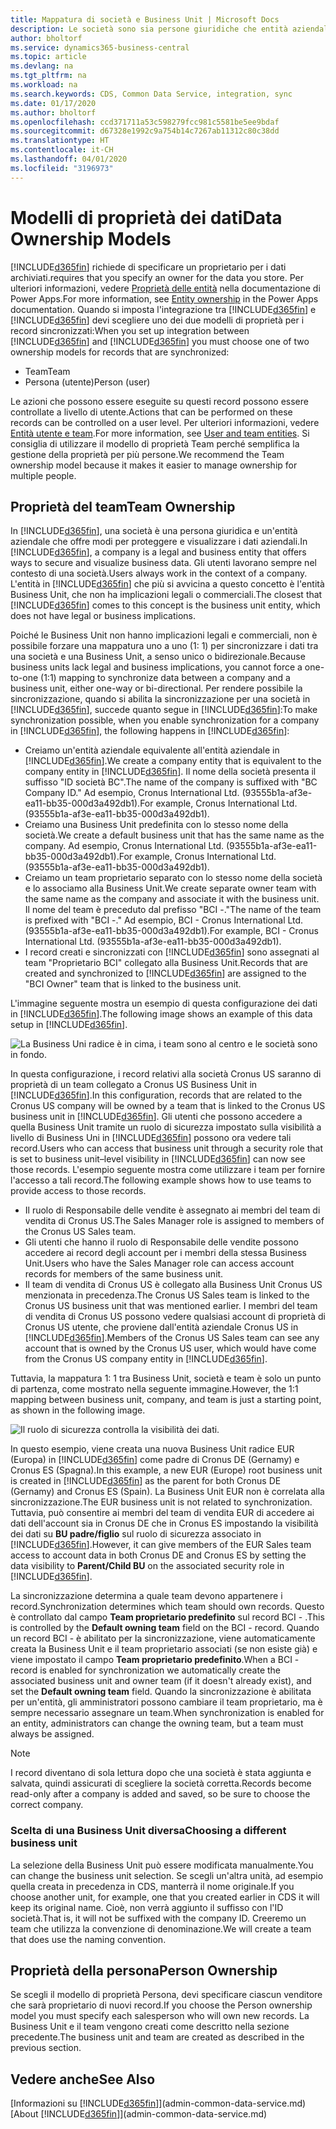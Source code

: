 ```yaml
---
title: Mappatura di società e Business Unit | Microsoft Docs
description: Le società sono sia persone giuridiche che entità aziendali e vengono utilizzate per proteggere e visualizzare i dati aziendali.
author: bholtorf
ms.service: dynamics365-business-central
ms.topic: article
ms.devlang: na
ms.tgt_pltfrm: na
ms.workload: na
ms.search.keywords: CDS, Common Data Service, integration, sync
ms.date: 01/17/2020
ms.author: bholtorf
ms.openlocfilehash: ccd371711a53c598279fcc981c5581be5ee9bdaf
ms.sourcegitcommit: d67328e1992c9a754b14c7267ab11312c80c38dd
ms.translationtype: HT
ms.contentlocale: it-CH
ms.lasthandoff: 04/01/2020
ms.locfileid: "3196973"
---
```

# <a name="data-ownership-models"></a><span data-ttu-id="99be7-103">Modelli di proprietà dei dati</span><span class="sxs-lookup"><span data-stu-id="99be7-103">Data Ownership Models</span></span>
[!INCLUDE[d365fin](includes/cds_long_md.md)] <span data-ttu-id="99be7-104">richiede di specificare un proprietario per i dati archiviati.</span><span class="sxs-lookup"><span data-stu-id="99be7-104">requires that you specify an owner for the data you store.</span></span> <span data-ttu-id="99be7-105">Per ulteriori informazioni, vedere [Proprietà delle entità](https://docs.microsoft.com/powerapps/maker/common-data-service/types-of-entities#entity-ownership) nella documentazione di Power Apps.</span><span class="sxs-lookup"><span data-stu-id="99be7-105">For more information, see [Entity ownership](https://docs.microsoft.com/powerapps/maker/common-data-service/types-of-entities#entity-ownership) in the Power Apps documentation.</span></span> <span data-ttu-id="99be7-106">Quando si imposta l'integrazione tra [!INCLUDE[d365fin](includes/cds_long_md.md)] e [!INCLUDE[d365fin](includes/d365fin_md.md)] devi scegliere uno dei due modelli di proprietà per i record sincronizzati:</span><span class="sxs-lookup"><span data-stu-id="99be7-106">When you set up integration between [!INCLUDE[d365fin](includes/cds_long_md.md)] and [!INCLUDE[d365fin](includes/d365fin_md.md)] you must choose one of two ownership models for records that are synchronized:</span></span>

* <span data-ttu-id="99be7-107">Team</span><span class="sxs-lookup"><span data-stu-id="99be7-107">Team</span></span> 
* <span data-ttu-id="99be7-108">Persona (utente)</span><span class="sxs-lookup"><span data-stu-id="99be7-108">Person (user)</span></span>

<span data-ttu-id="99be7-109">Le azioni che possono essere eseguite su questi record possono essere controllate a livello di utente.</span><span class="sxs-lookup"><span data-stu-id="99be7-109">Actions that can be performed on these records can be controlled on a user level.</span></span> <span data-ttu-id="99be7-110">Per ulteriori informazioni, vedere [Entità utente e team](https://docs.microsoft.com/powerapps/developer/common-data-service/user-team-entities).</span><span class="sxs-lookup"><span data-stu-id="99be7-110">For more information, see [User and team entities](https://docs.microsoft.com/powerapps/developer/common-data-service/user-team-entities).</span></span> <span data-ttu-id="99be7-111">Si consiglia di utilizzare il modello di proprietà Team perché semplifica la gestione della proprietà per più persone.</span><span class="sxs-lookup"><span data-stu-id="99be7-111">We recommend the Team ownership model because it makes it easier to manage ownership for multiple people.</span></span>

## <a name="team-ownership"></a><span data-ttu-id="99be7-112">Proprietà del team</span><span class="sxs-lookup"><span data-stu-id="99be7-112">Team Ownership</span></span>
<span data-ttu-id="99be7-113">In [!INCLUDE[d365fin](includes/d365fin_md.md)], una società è una persona giuridica e un'entità aziendale che offre modi per proteggere e visualizzare i dati aziendali.</span><span class="sxs-lookup"><span data-stu-id="99be7-113">In [!INCLUDE[d365fin](includes/d365fin_md.md)], a company is a legal and business entity that offers ways to secure and visualize business data.</span></span> <span data-ttu-id="99be7-114">Gli utenti lavorano sempre nel contesto di una società.</span><span class="sxs-lookup"><span data-stu-id="99be7-114">Users always work in the context of a company.</span></span> <span data-ttu-id="99be7-115">L'entità in [!INCLUDE[d365fin](includes/cds_long_md.md)] che più si avvicina a questo concetto è l'entità Business Unit, che non ha implicazioni legali o commerciali.</span><span class="sxs-lookup"><span data-stu-id="99be7-115">The closest that [!INCLUDE[d365fin](includes/cds_long_md.md)] comes to this concept is the business unit entity, which does not have legal or business implications.</span></span>

<span data-ttu-id="99be7-116">Poiché le Business Unit non hanno implicazioni legali e commerciali, non è possibile forzare una mappatura uno a uno (1: 1) per sincronizzare i dati tra una società e una Business Unit, a senso unico o bidirezionale.</span><span class="sxs-lookup"><span data-stu-id="99be7-116">Because business units lack legal and business implications, you cannot force a one-to-one (1:1) mapping to synchronize data between a company and a business unit, either one-way or bi-directional.</span></span> <span data-ttu-id="99be7-117">Per rendere possibile la sincronizzazione, quando si abilita la sincronizzazione per una società in [!INCLUDE[d365fin](includes/d365fin_md.md)], succede quanto segue in [!INCLUDE[d365fin](includes/cds_long_md.md)]:</span><span class="sxs-lookup"><span data-stu-id="99be7-117">To make synchronization possible, when you enable synchronization for a company in [!INCLUDE[d365fin](includes/d365fin_md.md)], the following happens in [!INCLUDE[d365fin](includes/cds_long_md.md)]:</span></span>

* <span data-ttu-id="99be7-118">Creiamo un'entità aziendale equivalente all'entità aziendale in [!INCLUDE[d365fin](includes/d365fin_md.md)].</span><span class="sxs-lookup"><span data-stu-id="99be7-118">We create a company entity that is equivalent to the company entity in [!INCLUDE[d365fin](includes/d365fin_md.md)].</span></span> <span data-ttu-id="99be7-119">Il nome della società presenta il suffisso "ID società BC".</span><span class="sxs-lookup"><span data-stu-id="99be7-119">The name of the company is suffixed with "BC Company ID."</span></span> <span data-ttu-id="99be7-120">Ad esempio, Cronus International Ltd. (93555b1a-af3e-ea11-bb35-000d3a492db1).</span><span class="sxs-lookup"><span data-stu-id="99be7-120">For example, Cronus International Ltd. (93555b1a-af3e-ea11-bb35-000d3a492db1).</span></span>
* <span data-ttu-id="99be7-121">Creiamo una Business Unit predefinita con lo stesso nome della società.</span><span class="sxs-lookup"><span data-stu-id="99be7-121">We create a default business unit that has the same name as the company.</span></span> <span data-ttu-id="99be7-122">Ad esempio, Cronus International Ltd. (93555b1a-af3e-ea11-bb35-000d3a492db1).</span><span class="sxs-lookup"><span data-stu-id="99be7-122">For example, Cronus International Ltd. (93555b1a-af3e-ea11-bb35-000d3a492db1).</span></span>
* <span data-ttu-id="99be7-123">Creiamo un team proprietario separato con lo stesso nome della società e lo associamo alla Business Unit.</span><span class="sxs-lookup"><span data-stu-id="99be7-123">We create separate owner team with the same name as the company and associate it with the business unit.</span></span> <span data-ttu-id="99be7-124">Il nome del team è preceduto dal prefisso "BCI -."</span><span class="sxs-lookup"><span data-stu-id="99be7-124">The name of the team is prefixed with "BCI -."</span></span> <span data-ttu-id="99be7-125">Ad esempio, BCI - Cronus International Ltd. (93555b1a-af3e-ea11-bb35-000d3a492db1).</span><span class="sxs-lookup"><span data-stu-id="99be7-125">For example, BCI - Cronus International Ltd. (93555b1a-af3e-ea11-bb35-000d3a492db1).</span></span>
* <span data-ttu-id="99be7-126">I record creati e sincronizzati con [!INCLUDE[d365fin](includes/cds_long_md.md)] sono assegnati al team "Proprietario BCI" collegato alla Business Unit.</span><span class="sxs-lookup"><span data-stu-id="99be7-126">Records that are created and synchronized to [!INCLUDE[d365fin](includes/cds_long_md.md)] are assigned to the "BCI Owner" team that is linked to the business unit.</span></span>

<span data-ttu-id="99be7-127">L'immagine seguente mostra un esempio di questa configurazione dei dati in [!INCLUDE[d365fin](includes/cds_long_md.md)].</span><span class="sxs-lookup"><span data-stu-id="99be7-127">The following image shows an example of this data setup in [!INCLUDE[d365fin](includes/cds_long_md.md)].</span></span>

![La Business Uni radice è in cima, i team sono al centro e le società sono in fondo.](media/cds_bu_team_company.png)

<span data-ttu-id="99be7-129">In questa configurazione, i record relativi alla società Cronus US saranno di proprietà di un team collegato a Cronus US <ID> Business Unit in [!INCLUDE[d365fin](includes/cds_long_md.md)].</span><span class="sxs-lookup"><span data-stu-id="99be7-129">In this configuration, records that are related to the Cronus US company will be owned by a team that is linked to the Cronus US <ID> business unit in [!INCLUDE[d365fin](includes/cds_long_md.md)].</span></span> <span data-ttu-id="99be7-130">Gli utenti che possono accedere a quella Business Unit tramite un ruolo di sicurezza impostato sulla visibilità a livello di Business Uni in [!INCLUDE[d365fin](includes/cds_long_md.md)] possono ora vedere tali record.</span><span class="sxs-lookup"><span data-stu-id="99be7-130">Users who can access that business unit through a security role that is set to business unit–level visibility in [!INCLUDE[d365fin](includes/cds_long_md.md)] can now see those records.</span></span> <span data-ttu-id="99be7-131">L'esempio seguente mostra come utilizzare i team per fornire l'accesso a tali record.</span><span class="sxs-lookup"><span data-stu-id="99be7-131">The following example shows how to use teams to provide access to those records.</span></span>

* <span data-ttu-id="99be7-132">Il ruolo di Responsabile delle vendite è assegnato ai membri del team di vendita di Cronus US.</span><span class="sxs-lookup"><span data-stu-id="99be7-132">The Sales Manager role is assigned to members of the Cronus US Sales team.</span></span>
* <span data-ttu-id="99be7-133">Gli utenti che hanno il ruolo di Responsabile delle vendite possono accedere ai record degli account per i membri della stessa Business Unit.</span><span class="sxs-lookup"><span data-stu-id="99be7-133">Users who have the Sales Manager role can access account records for members of the same business unit.</span></span>
* <span data-ttu-id="99be7-134">Il team di vendita di Cronus US è collegato alla Business Unit Cronus US menzionata in precedenza.</span><span class="sxs-lookup"><span data-stu-id="99be7-134">The Cronus US Sales team is linked to the Cronus US business unit that was mentioned earlier.</span></span> <span data-ttu-id="99be7-135">I membri del team di vendita di Cronus US possono vedere qualsiasi account di proprietà di Cronus US <ID>utente, che proviene dall'entità aziendale Cronus US in [!INCLUDE[d365fin](includes/d365fin_md.md)].</span><span class="sxs-lookup"><span data-stu-id="99be7-135">Members of the Cronus US Sales team can see any account that is owned by the Cronus US <ID> user, which would have come from the Cronus US company entity in [!INCLUDE[d365fin](includes/d365fin_md.md)].</span></span>

<span data-ttu-id="99be7-136">Tuttavia, la mappatura 1: 1 tra Business Unit, società e team è solo un punto di partenza, come mostrato nella seguente immagine.</span><span class="sxs-lookup"><span data-stu-id="99be7-136">However, the 1:1 mapping between business unit, company, and team is just a starting point, as shown in the following image.</span></span>

![Il ruolo di sicurezza controlla la visibilità dei dati.](media/cds_bu_team_company_2.png)

<span data-ttu-id="99be7-138">In questo esempio, viene creata una nuova Business Unit radice EUR (Europa) in [!INCLUDE[d365fin](includes/cds_long_md.md)] come padre di Cronus DE (Gernamy) e Cronus ES (Spagna).</span><span class="sxs-lookup"><span data-stu-id="99be7-138">In this example, a new EUR (Europe) root business unit is created in [!INCLUDE[d365fin](includes/cds_long_md.md)] as the parent for both Cronus DE (Gernamy) and Cronus ES (Spain).</span></span> <span data-ttu-id="99be7-139">La Business Unit EUR non è correlata alla sincronizzazione.</span><span class="sxs-lookup"><span data-stu-id="99be7-139">The EUR business unit is not related to synchronization.</span></span> <span data-ttu-id="99be7-140">Tuttavia, può consentire ai membri del team di vendita EUR di accedere ai dati dell'account sia in Cronus DE che in Cronus ES impostando la visibilità dei dati su **BU padre/figlio** sul ruolo di sicurezza associato in [!INCLUDE[d365fin](includes/cds_long_md.md)].</span><span class="sxs-lookup"><span data-stu-id="99be7-140">However, it can give members of the EUR Sales team access to account data in both Cronus DE and Cronus ES by setting the data visibility to **Parent/Child BU** on the associated security role in [!INCLUDE[d365fin](includes/cds_long_md.md)].</span></span>

<span data-ttu-id="99be7-141">La sincronizzazione determina a quale team devono appartenere i record.</span><span class="sxs-lookup"><span data-stu-id="99be7-141">Synchronization determines which team should own records.</span></span> <span data-ttu-id="99be7-142">Questo è controllato dal campo **Team proprietario predefinito** sul record BCI - <ID>.</span><span class="sxs-lookup"><span data-stu-id="99be7-142">This is controlled by the **Default owning team** field on the BCI - <ID> record.</span></span> <span data-ttu-id="99be7-143">Quando un record BCI - <ID> è abilitato per la sincronizzazione, viene automaticamente creata la Business Unit e il team proprietario associati (se non esiste già) e viene impostato il campo **Team proprietario predefinito**.</span><span class="sxs-lookup"><span data-stu-id="99be7-143">When a BCI - <ID> record is enabled for synchronization we automatically create the associated business unit and owner team (if it doesn't already exist), and set the **Default owning team** field.</span></span> <span data-ttu-id="99be7-144">Quando la sincronizzazione è abilitata per un'entità, gli amministratori possono cambiare il team proprietario, ma è sempre necessario assegnare un team.</span><span class="sxs-lookup"><span data-stu-id="99be7-144">When synchronization is enabled for an entity, administrators can change the owning team, but a team must always be assigned.</span></span>

> [!NOTE]
> <span data-ttu-id="99be7-145">I record diventano di sola lettura dopo che una società è stata aggiunta e salvata, quindi assicurati di scegliere la società corretta.</span><span class="sxs-lookup"><span data-stu-id="99be7-145">Records become read-only after a company is added and saved, so be sure to choose the correct company.</span></span>

### <a name="choosing-a-different-business-unit"></a><span data-ttu-id="99be7-146">Scelta di una Business Unit diversa</span><span class="sxs-lookup"><span data-stu-id="99be7-146">Choosing a different business unit</span></span>
<span data-ttu-id="99be7-147">La selezione della Business Unit può essere modificata manualmente.</span><span class="sxs-lookup"><span data-stu-id="99be7-147">You can change the business unit selection.</span></span> <span data-ttu-id="99be7-148">Se scegli un'altra unità, ad esempio quella creata in precedenza in CDS, manterrà il nome originale.</span><span class="sxs-lookup"><span data-stu-id="99be7-148">If you choose another unit, for example, one that you created earlier in CDS it will keep its original name.</span></span> <span data-ttu-id="99be7-149">Cioè, non verrà aggiunto il suffisso con l'ID società.</span><span class="sxs-lookup"><span data-stu-id="99be7-149">That is, it will not be suffixed with the company ID.</span></span> <span data-ttu-id="99be7-150">Creeremo un team che utilizza la convenzione di denominazione.</span><span class="sxs-lookup"><span data-stu-id="99be7-150">We will create a team that does use the naming convention.</span></span>

## <a name="person-ownership"></a><span data-ttu-id="99be7-151">Proprietà della persona</span><span class="sxs-lookup"><span data-stu-id="99be7-151">Person Ownership</span></span>
<span data-ttu-id="99be7-152">Se scegli il modello di proprietà Persona, devi specificare ciascun venditore che sarà proprietario di nuovi record.</span><span class="sxs-lookup"><span data-stu-id="99be7-152">If you choose the Person ownership model you must specify each salesperson who will own new records.</span></span> <span data-ttu-id="99be7-153">La Business Unit e il team vengono creati come descritto nella sezione precedente.</span><span class="sxs-lookup"><span data-stu-id="99be7-153">The business unit and team are created as described in the previous section.</span></span>  

## <a name="see-also"></a><span data-ttu-id="99be7-154">Vedere anche</span><span class="sxs-lookup"><span data-stu-id="99be7-154">See Also</span></span>
<span data-ttu-id="99be7-155">[Informazioni su [!INCLUDE[d365fin](includes/cds_long_md.md)]](admin-common-data-service.md)</span><span class="sxs-lookup"><span data-stu-id="99be7-155">[About [!INCLUDE[d365fin](includes/cds_long_md.md)]](admin-common-data-service.md)</span></span>
